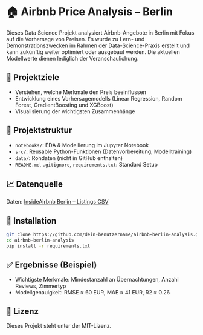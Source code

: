 # 🏠 Airbnb Price Analysis – Berlin

Dieses Data Science Projekt analysiert Airbnb-Angebote in Berlin mit Fokus auf die Vorhersage von Preisen. Es wurde zu Lern- und Demonstrationszwecken im Rahmen der Data-Science-Praxis erstellt und kann zukünftig weiter optimiert oder ausgebaut werden. Die aktuellen Modellwerte dienen lediglich der Veranschaulichung.

## 📌 Projektziele

- Verstehen, welche Merkmale den Preis beeinflussen
- Entwicklung eines Vorhersagemodells (Linear Regression, Random Forest, GradientBoosting und XGBoost)
- Visualisierung der wichtigsten Zusammenhänge

## 📂 Projektstruktur

- `notebooks/`: EDA & Modellierung im Jupyter Notebook
- `src/`: Reusable Python-Funktionen (Datenvorbereitung, Modelltraining)
- `data/`: Rohdaten (nicht in GitHub enthalten)
- `README.md`, `.gitignore`, `requirements.txt`: Standard Setup

## 📈 Datenquelle

Daten: [InsideAirbnb Berlin – Listings CSV](http://insideairbnb.com/get-the-data.html)

## 🧪 Installation

```bash
git clone https://github.com/dein-benutzername/airbnb-berlin-analysis.git
cd airbnb-berlin-analysis
pip install -r requirements.txt

```

## ✅ Ergebnisse (Beispiel)

- Wichtigste Merkmale: Mindestanzahl an Übernachtungen, Anzahl Reviews, Zimmertyp
- Modellgenauigkeit: RMSE ≈ 60 EUR, MAE ≈ 41 EUR, R2 ≈ 0.26

## 📝 Lizenz

Dieses Projekt steht unter der MIT-Lizenz.
